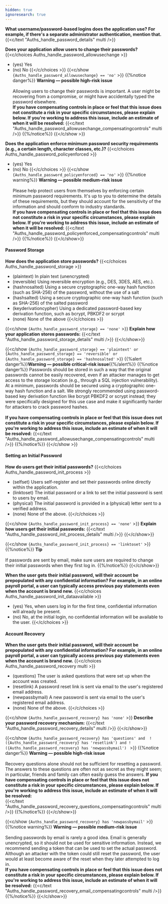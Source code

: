 ```yaml
---
hidden: true
ignoresearch: true
---
```

**What username/password-based logins does the application use? For example, if there's a separate administrator authentication, mention that.**
{{<c/text "Auths_handle_password_details" multi />}}

**Does your application allow users to change their passwords?**
{{<c/choices Auths_handle_password_allowusechange  >}}
* (yes) Yes
* (no) No
{{</c/choices >}}
{{<c/show `{Auths_handle_password_allowusechange} == 'no'` >}}
{{%notice danger%}}
**Warning — possible high-risk issue**\
\
Allowing users to change their passwords is important. A user might be recovering from a compromise, or might have accidentally typed the password elsewhere.
\
**If you have compensating controls in place or feel that this issue does not constitute a risk in your specific circumstances, please explain below. If you're working to address this issue, include an estimate of when it will be resolved:**
{{<c/text "Auths_handle_password_allowusechange_compensatingcontrols" multi />}}
{{%/notice%}}
{{</c/show >}}


**Does the application enforce minimum password security requirements (e.g., a certain length, character classes, etc.)?**
{{<c/choices Auths_handle_password_policyenforced  >}}
* (yes) Yes
* (no) No
{{</c/choices >}}
{{<c/show `{Auths_handle_password_policyenforced} == 'no'` >}}
{{%notice warning%}}
**Warning — possible medium-risk issue**\
\
Please help protect users from themselves by enforcing certain minimum password requirements. It's up to you to determine the details of these requirements, but they should account for the sensitivity of the information and should conform to industry standards.
\
**If you have compensating controls in place or feel that this issue does not constitute a risk in your specific circumstances, please explain below. If you're working to address this issue, include an estimate of when it will be resolved:**
{{<c/text "Auths_handle_password_policyenforced_compensatingcontrols" multi />}}
{{%/notice%}}
{{</c/show>}}




#### Password Storage
**How does the application store passwords?**
{{<c/choices Auths_handle_password_storage  >}}
* (plaintext) In plain text (unencrypted)
* (reversible) Using reversible encryption (e.g., DES, 3DES, AES, etc.).
* (hashnosalted) Using a secure cryptographic one-way hash function (such as SHA-256) of the password, without the use of a salt
* (hashsalted) Using a secure cryptographic one-way hash function (such as SHA-256) of the salted password
* (keyderivationcypher) Using a dedicated password-based key derivation function, such as bcrypt, PBKDF2 or scrypt
* (none) None of the above
{{</c/choices >}}

{{<c/show `{Auths_handle_password_storage} == 'none'` >}}
**Explain how your application stores passwords:**
{{<c/text "Auths_handle_password_storage_details" multi />}}
{{</c/show>}}

{{<c/show `{Auths_handle_password_storage} == 'plaintext' or {Auths_handle_password_storage} == 'reversible' or {Auths_handle_password_storage} == 'hashnosalted'` >}}
{{%alert danger%}}**Warning — possible critical-risk issue**{{%/alert%}}
{{%notice danger%}}
Passwords should be stored in such a way that the original passwords cannot be easily recovered, even if an attacker manages to get access to the storage location (e.g., through a SQL injection vulnerability). At a minimum, passwords should be secured using a cryptographic one-way hash function and a salt. We strongly recommended using password-based key derivation function like bcrypt PBKDF2 or scrypt instead; they were specifically designed for this use case and make it significantly harder for attackers to crack password hashes.\
\
**If you have compensating controls in place or feel that this issue does not constitute a risk in your specific circumstances, please explain below. If you're working to address this issue, include an estimate of when it will be resolved:**
{{<c/text "Auths_handle_password_allowusechange_compensatingcontrols" multi />}}
{{%/notice%}}
{{</c/show >}}







#### Setting an Initial Password
**How do users get their initial passwords?**
{{<c/choices Auths_handle_password_init_process  >}}
* (selfset) Users self-register and set their passwords online directly within the application.
* (linktoset) The initial password or a link to set the initial password is sent to users by email.
* (physical) The initial password is provided in a (physical) letter sent to a verified address.
* (none) None of the above.
{{</c/choices >}}

{{<c/show `{Auths_handle_password_init_process} == 'none'` >}}
**Explain how users get their initial passwords:**
{{<c/text "Auths_handle_password_init_process_details" multi />}}
{{</c/show>}}

{{<c/show `{Auths_handle_password_init_process} == 'linktoset'` >}}
{{%notice%}}
**Tip**\
\
If passwords are sent by email, make sure users are required to change their initial passwords when they first log in.
{{%/notice%}}
{{</c/show>}}


**When the user gets their initial password, will their account be prepopulated with any confidential information? For example, in an online payroll portal, a user can typically access previous pay statements even when the account is brand new.**
{{<c/choices Auths_handle_password_init_dataavailable  >}}
* (yes) Yes, when users log in for the first time, confidential information will already be present.
* (no) No, at the initial login, no confidential information will be available to the user.
{{</c/choices >}}




#### Account Recovery
**When the user gets their initial password, will their account be prepopulated with any confidential information? For example, in an online payroll portal, a user can typically access previous pay statements even when the account is brand new.**
{{<c/choices Auths_handle_password_recovery multi  >}}
* (questions) The user is asked questions that were set up when the account was created.
* (resetlink) A password reset link is sent via email to the user's registered email address.
* (newpassbymail) A new password is sent via email to the user's registered email address.
* (none) None of the above.
{{</c/choices >}}

{{<c/show `{Auths_handle_password_recovery} has 'none'` >}}
**Describe your password recovery mechanism:**
{{<c/text "Auths_handle_password_recovery_details" multi />}}
{{</c/show>}}

{{<c/show `{Auths_handle_password_recovery} has 'questions' and  !({Auths_handle_password_recovery} has 'resetlink') and !({Auths_handle_password_recovery} has 'newpassbymail') ` >}}
{{%notice danger%}}
**Warning — possible high-risk issue**\
\
Recovery questions alone should not be sufficient for resetting a password. The answers to these questions are often not as secret as they might seem; in particular, friends and family can often easily guess the answers.
**If you have compensating controls in place or feel that this issue does not constitute a risk in your specific circumstances, please explain below. If you're working to address this issue, include an estimate of when it will be resolved:**
\
{{<c/text "Auths_handle_password_recovery_questions_compensatingcontrols" multi />}}
{{%/notice%}}
{{</c/show>}}

{{<c/show `{Auths_handle_password_recovery} has 'newpassbymail'` >}}
{{%notice warning%}}
**Warning — possible medium-risk issue**\
\
Sending passwords by email is rarely a good idea. Email is generally unencrypted, so it should not be used for sensitive information. Instead, we recommend sending a token that can be used to set the actual password. Although an attacker with the token could still reset the password, the user would at least become aware of the reset when they later attempted to log in.
\
**If you have compensating controls in place or feel that this issue does not constitute a risk in your specific circumstances, please explain below. If you're working to address this issue, include an estimate of when it will be resolved:**
{{<c/text "Auths_handle_password_recovery_email_compensatingcontrols" multi />}}
{{%/notice%}}
{{</c/show>}}


